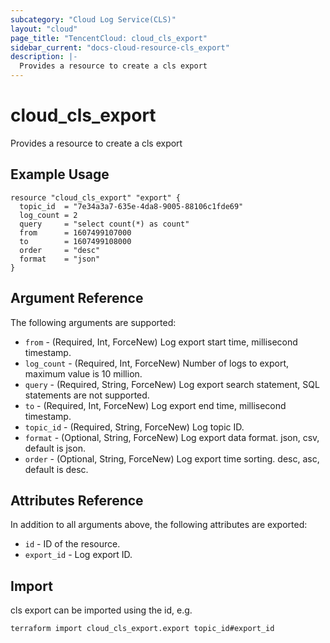 ```yaml
---
subcategory: "Cloud Log Service(CLS)"
layout: "cloud"
page_title: "TencentCloud: cloud_cls_export"
sidebar_current: "docs-cloud-resource-cls_export"
description: |-
  Provides a resource to create a cls export
---
```


# cloud_cls_export

Provides a resource to create a cls export

## Example Usage

```hcl
resource "cloud_cls_export" "export" {
  topic_id  = "7e34a3a7-635e-4da8-9005-88106c1fde69"
  log_count = 2
  query     = "select count(*) as count"
  from      = 1607499107000
  to        = 1607499108000
  order     = "desc"
  format    = "json"
}
```

## Argument Reference

The following arguments are supported:

* `from` - (Required, Int, ForceNew) Log export start time, millisecond timestamp.
* `log_count` - (Required, Int, ForceNew) Number of logs to export, maximum value is 10 million.
* `query` - (Required, String, ForceNew) Log export search statement, SQL statements are not supported.
* `to` - (Required, Int, ForceNew) Log export end time, millisecond timestamp.
* `topic_id` - (Required, String, ForceNew) Log topic ID.
* `format` - (Optional, String, ForceNew) Log export data format. json, csv, default is json.
* `order` - (Optional, String, ForceNew) Log export time sorting. desc, asc, default is desc.

## Attributes Reference

In addition to all arguments above, the following attributes are exported:

* `id` - ID of the resource.
* `export_id` - Log export ID.


## Import

cls export can be imported using the id, e.g.

```
terraform import cloud_cls_export.export topic_id#export_id
```

